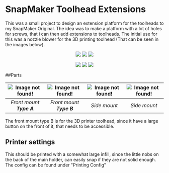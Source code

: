 # SnapMaker Toolhead Extensions

This was a small project to design an extension platform for the toolheads to my SnapMaker Original. The idea was to make a platform with a lot of holes for screws, that i can then add extensions to toolheads. The initial use for this was a nozzle blower for the 3D printing toolhead (That can be seen in the images below).

<p align="center">
 <img src ="https://gzpxqa.db.files.1drv.com/y4mUeOUb3FZsBigS6K6Mi616tT_HeYef8NwL6WsqnNo_Yoi1syB_GIP4DVWYA6IdXv_B1LxjyWWxC1IQ8S-JcAu58ft62dnWdPedhyZdrxki5vXVwcuQzxssydpvtSm_ua-8sjEfxfn-cvUVM5hkzjdyKmk55CewYOWJYBh9mW7c_ze1juRJks5C0VpWa1wxua6iK79q6dsKoAQuJwRE3d6cA?width=1119&height=300&cropmode=none" />
 <img src ="https://dnop8q.db.files.1drv.com/y4mcGgYEox1vLoKTrEuX8NCBjQQqxj_i5i5X__Mdfq2dceONUMPwFjEL4WjxBG-woIzvBWRZcKCrCc52jK3MZZFddpMRXGJXq2HWUavkMEXYjt2iOIByyQ_IJRTdSvhcdQ_vUJRy1tlP5N9wckZptlEnMwTE1KFP9ZPzO9ZwPEbfPDqnMUyGg1JXqujJYNii0TRnmVAqnMWNhAuEv6aHQtMqQ?width=1541&height=300&cropmode=none" />
 <img src ="https://qe62kw.db.files.1drv.com/y4mC5fKPXlTvxZ_aCl134PaqRgkvdjJhwUI0JtAk_HVOB8gz8J8oJV78OVfDekzTpkHl07Cb2ZGKW6PsBOfJEa1PDLZ5jo5rks6o6LQ902XBKJHRVpYQcljlyIH0FMexV-3sAdz0ST0uCnDwAon5DP7sgV5sgBcVwaCpcHIXWeQj8rZKZInF1JWxDwFNROSPWYGzO74rKnDPK6umfKWaamTSw?width=1095&height=300&cropmode=none" />
</p>

<p align="center">
 <img src ="https://ino31g.db.files.1drv.com/y4mzziDWqhUdq1RQSQwT1B64fDug9paLW_d11au96hOwAzOcpkFg6MumgCOIssnH9jEaWYV221yY5t4tIYfCiT9JXo-jBJKSEXo0DHTB2cYhGxqww0Cqxd9fkFP_HMcM_XQF_SKDu0qzQIo5aOcVSMvC1mR1cNseKcWZV3YZ-Q_dMc6jA8CXfJFe58VQuihooSfg3lD9eplyly70z3Eh6u_zQ?width=1237&height=275&cropmode=none" />
 <img src ="https://i0qfea.db.files.1drv.com/y4m-2LHUJztQG3GEF0m4S6uErfxdhndL9r_tw7FxMarNSLiXqsxu8RMOe878f5aLILvm6HoJRlP6YYYhtBfC2gHH4fKBJd8FnrLdRLE2tw760xu9Dlel8MZvTN3XccqEGgXVgFNG8iUdsdYAaOrHtUXD2FO7FUmqsUDe3Og5bEdiaR6Czwd0fQdGt3Fj2_lSLDRhrcJwUEOd9mkNTIxcbg0Ow?width=1036&height=275&cropmode=none" />
 <img src ="https://uvhoka.db.files.1drv.com/y4m75gwCAQ5NFTYCCM8acEPK5OVDRvR9e2DOa9RrqGwljoB-QZbnjO4sAyt9-DSdBQjsRRCHdCYk9m1suTNAliimuoI9NbjZ-Anp92v5GzM8SSm1vuQNXDQYNus_1AgHHzlFx0LVnKZYE4Ky4eaqaq8RH4sbT4ImqFDJiJhsjBCIph6411tTXA6sb9I-YFHKqR3jqOCasBnIYvXVLvcb2NujQ?width=1545&height=275&cropmode=none" />
</p>

##Parts

| ![Image not found!](https://qe65kw.db.files.1drv.com/y4mPnFp0H7sI6FNWUcKlKwsZRwKk14eACmsdyVpvX47w6KfLZnUHcFmjOh0Vg02tAB-yccYy_LjPAXl7ZyBiYfmkiKn-AY1WRbosdjNcecCmE4hCAW0rBN0qdBrG9sog4dzEOlsmYlDlY1TCGzT4sAD2Jc7iK106NUoYXwPwGPSesRsQyoMOoIvGtJTm3WEZ64Ks7lsE1u3sYrKX8wvUnCRXA?width=862&height=250&cropmode=none) | ![Image not found!](https://dnos8q.db.files.1drv.com/y4mm-MXjrjMtLo-_gJhAk-y3TnLcf0GCQUpvDygwp9gpCuDS00TPzpou2zgtVAkeqK5iBbwNKiK_FrFMTcM5KtT0oAXjVJ3VjNicH1DfS66PmlPIr67z7P9NKzwSUd1WBnw_e7_AmVa3WLQtW3knfoT1sJhAleTJvD-C0CXAFe2bXedstpo4RLlgki_AFCd3tc0rGQYjydW1RWLInxbaLhA3Q?width=843&height=250&cropmode=none) | ![Image not found!](https://i0qiea.db.files.1drv.com/y4m8cep8nVMxX4AGiqw9-ZhjiId3f16lzd4OK1CHnezRr4Yl0gs0piPTUAgls-zOJMwgHc4CCMILuLNbUzYxWro4mSZKnqOvR8Co9ScmhzrVwXN1l7m3Zd0v6hPREO_-JdfBQ8Bc7KBRAdysavcyAhzPO4A6kj-H1AUC7af0WPsuyAOYC22p1BhKtCgirVSH6HDBgl8xZFtSSLw81WiwAg-8g?width=538&height=250&cropmode=none) | ![Image not found!](https://ino61g.db.files.1drv.com/y4m4jJvUz322weoHSBeO00ydAfpldMHJEdTq5MH98fKBmsZWK62uTIwhpmHQRqGsRKeMMkHRW6bRtGXBGqyxrvy0kRiCfSHbe6869cqtRw4xsYUH5P32mD_s5Cd0Ty97Kx7GMMXLkFxL49b1aX9qWLtJb3QZsx2eND6AK6AOx12_uPcfF4GcXamf2zwEJB9A0o99bA4-58ZkPAtarNF35-yVQ?width=515&height=250&cropmode=none) |
|:---:|:---:|:---:|:---:|
| *Front mount* <br> ***Type A*** | *Front mount* <br> ***Type B*** | *Side mount* | *Side mount* |

The front mount type B is for the 3D printer toolhead, since it have a large button on the front of it, that needs to be accessible.

## Printer settings

This should be printed with a somewhat large infill, since the little nobs on the back of the main holder, can easily snap if they are not solid enough.
The config can be found under "Printing Config"
